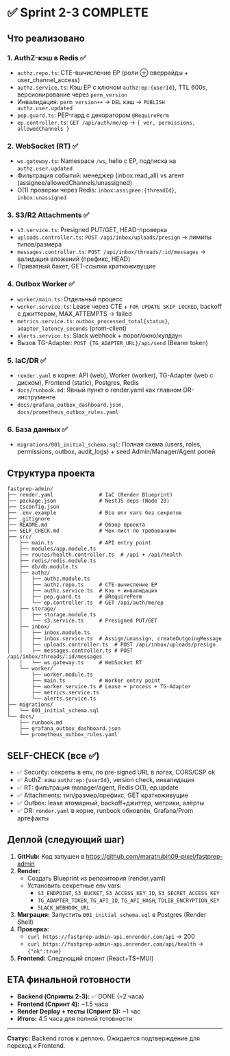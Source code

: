 # ✅ Sprint 2-3 COMPLETE

## Что реализовано

### 1. **AuthZ-кэш в Redis** ✅
- `authz.repo.ts`: CTE-вычисление EP (роли ⊕ оверрайды + user_channel_access)
- `authz.service.ts`: Кэш EP с ключом `authz:ep:{userId}`, TTL 600s, версионирование через `perm_version`
- Инвалидация: `perm_version++` → `DEL` кэш → `PUBLISH authz.user.updated`
- `pep.guard.ts`: PEP-гард с декоратором `@RequirePerm`
- `ep.controller.ts`: `GET /api/auth/me/ep` → `{ ver, permissions, allowedChannels }`

### 2. **WebSocket (RT)** ✅
- `ws.gateway.ts`: Namespace `/ws`, hello с EP, подписка на `authz.user.updated`
- Фильтрация событий: менеджер (inbox.read_all) vs агент (assignee/allowedChannels/unassigned)
- O(1) проверки через Redis: `inbox:assignee:{threadId}`, `inbox:unassigned`

### 3. **S3/R2 Attachments** ✅
- `s3.service.ts`: Presigned PUT/GET, HEAD-проверка
- `uploads.controller.ts`: `POST /api/inbox/uploads/presign` → лимиты типов/размера
- `messages.controller.ts`: `POST /api/inbox/threads/:id/messages` → валидация вложений (префикс, HEAD)
- Приватный бакет, GET-ссылки краткоживущие

### 4. **Outbox Worker** ✅
- `worker/main.ts`: Отдельный процесс
- `worker.service.ts`: Lease через CTE + `FOR UPDATE SKIP LOCKED`, backoff с джиттером, MAX_ATTEMPTS → failed
- `metrics.service.ts`: `outbox_processed_total{status}`, `adapter_latency_seconds` (prom-client)
- `alerts.service.ts`: Slack webhook + порог/окно/кулдаун
- Вызов TG-Adapter: `POST {TG_ADAPTER_URL}/api/send` (Bearer token)

### 5. **IaC/DR** ✅
- `render.yaml` в корне: API (web), Worker (worker), TG-Adapter (web с диском), Frontend (static), Postgres, Redis
- `docs/runbook.md`: Явный пункт о render.yaml как главном DR-инструменте
- `docs/grafana_outbox_dashboard.json`, `docs/prometheus_outbox_rules.yaml`

### 6. **База данных** ✅
- `migrations/001_initial_schema.sql`: Полная схема (users, roles, permissions, outbox, audit_logs) + seed Admin/Manager/Agent ролей

## Структура проекта

```
fastprep-admin/
├── render.yaml               # IaC (Render Blueprint)
├── package.json              # NestJS deps (Node 20)
├── tsconfig.json
├── .env.example              # Все env vars без секретов
├── .gitignore
├── README.md                 # Обзор проекта
├── SELF_CHECK.md             # Чек-лист по требованиям
├── src/
│   ├── main.ts               # API entry point
│   ├── modules/app.module.ts
│   ├── routes/health.controller.ts  # /api + /api/health
│   ├── redis/redis.module.ts
│   ├── db/db.module.ts
│   ├── authz/
│   │   ├── authz.module.ts
│   │   ├── authz.repo.ts     # CTE-вычисление EP
│   │   ├── authz.service.ts  # Кэш + инвалидация
│   │   ├── pep.guard.ts      # @RequirePerm
│   │   └── ep.controller.ts  # GET /api/auth/me/ep
│   ├── storage/
│   │   ├── storage.module.ts
│   │   └── s3.service.ts     # Presigned PUT/GET
│   ├── inbox/
│   │   ├── inbox.module.ts
│   │   ├── inbox.service.ts  # Assign/unassign, createOutgoingMessage
│   │   ├── uploads.controller.ts  # POST /api/inbox/uploads/presign
│   │   ├── messages.controller.ts # POST /api/inbox/threads/:id/messages
│   │   └── ws.gateway.ts     # WebSocket RT
│   └── worker/
│       ├── worker.module.ts
│       ├── main.ts           # Worker entry point
│       ├── worker.service.ts # Lease + process + TG-Adapter
│       ├── metrics.service.ts
│       └── alerts.service.ts
├── migrations/
│   └── 001_initial_schema.sql
└── docs/
    ├── runbook.md
    ├── grafana_outbox_dashboard.json
    └── prometheus_outbox_rules.yaml
```

## SELF-CHECK (все ✅)

- ✅ Security: секреты в env, no pre-signed URL в логах, CORS/CSP ok
- ✅ AuthZ: кэш `authz:ep:{userId}`, version check, инвалидация
- ✅ RT: фильтрация manager/agent, Redis O(1), ep.update
- ✅ Attachments: тип/размер/префикс, GET краткоживущие
- ✅ Outbox: lease атомарный, backoff+джиттер, метрики, алёрты
- ✅ DR: `render.yaml` в корне, runbook обновлён, Grafana/Prom артефакты

## Деплой (следующий шаг)

1. **GitHub:** Код запушен в https://github.com/maratrubin09-pixel/fastprep-admin
2. **Render:**
   - Создать Blueprint из репозитория (render.yaml)
   - Установить секретные env vars:
     - `S3_ENDPOINT`, `S3_BUCKET`, `S3_ACCESS_KEY_ID`, `S3_SECRET_ACCESS_KEY`
     - `TG_ADAPTER_TOKEN`, `TG_API_ID`, `TG_API_HASH`, `TDLIB_ENCRYPTION_KEY`
     - `SLACK_WEBHOOK_URL`
3. **Миграция:** Запустить `001_initial_schema.sql` в Postgres (Render Shell)
4. **Проверка:**
   - `curl https://fastprep-admin-api.onrender.com/api` → 200
   - `curl https://fastprep-admin-api.onrender.com/api/health` → `{"ok":true}`
5. **Frontend:** Следующий спринт (React+TS+MUI)

## ETA финальной готовности

- **Backend (Спринты 2-3):** ✅ DONE (~2 часа)
- **Frontend (Спринт 4):** ~1.5 часа
- **Render Deploy + тесты (Спринт 5):** ~1 час
- **Итого:** 4.5 часа для полной готовности

---

**Статус:** Backend готов к деплою. Ожидается подтверждение для переход к Frontend.





